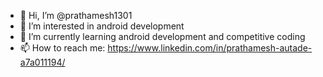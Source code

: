 - 👋 Hi, I’m @prathamesh1301
- 👀 I’m interested in android development
- 🌱 I’m currently learning android development and competitive coding
- 📫 How to reach me: https://www.linkedin.com/in/prathamesh-autade-a7a011194/
 

<!---
prathamesh1301/prathamesh1301 is a ✨ special ✨ repository because its `README.md` (this file) appears on your GitHub profile.
You can click the Preview link to take a look at your changes.
--->
